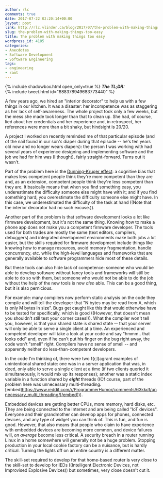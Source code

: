 ```yaml
---
author: rlc
comments: true
date: 2017-07-22 02:20:14+00:00
layout: post
link: http://rlc.vlinder.ca/blog/2017/07/the-problem-with-making-things-too-easy/
slug: the-problem-with-making-things-too-easy
title: The problem with making things too easy
wordpress_id: 4185
categories:
- Anecdotes
- Software Development
- Software Engineering
tags:
- engineering
- rant
---
```


{% include shadowbox.html open_only=true %}
<b><i>The TL;DR:</i></b><br/>
{% include tweet.html id="888378949683773440" %}
</div>
<!--more-->
A few years ago, we hired an "interior decorator" to help us with a few things in our kitchen. It was a disaster: her incompetence was as staggering as her lack of self-awareness. The whole project took only a few weeks, but the mess she made took longer than that to clean up. She had, of course, lied about her credentials and her experience and, in retrospect, her references were more than a bit shaky, but hindsight is 20/20.

A project I worked on recently reminded me of that particular episode (and of the nail found in our son's diaper during that episode -- he's ten years old now and no longer wears diapers): the person I was working with had several years of experience designing and implementing software and the job we had for him was (I thought), fairly straight-forward. Turns out it wasn't.

Part of the problem here is the [Dunning-Kruger effect](https://en.wikipedia.org/wiki/Dunning%E2%80%93Kruger_effect): a cognitive bias that makes less competent people think they're more competent than they are and, as an extension, competent people think they're less competent than they are. It basically means that when you find something easy, you underestimate the difficulty someone else might have with it; and if you find something hard, you overestimate the difficulty someone else might have. In this case, we underestimated the difficulty of the task at hand ((Note that the interior decorator had no such excuse.)).

Another part of the problem is that software development looks a lot like firmware development, but it's not the same thing. Knowing how to make a phone app does not make you a competent firmware developer. The tools used for both trades are mostly the same (text editors, compilers, debuggers) and integrated development environments make both jobs a lot easier, but the skills required for firmware development include things like knowing how to manage resources, avoid memory fragmentation, handle concurrency, etc. while the high-level languages and frameworks that are generally available to software programmers hide most of these details.

But these tools can also hide lack of competence: someone who would be able to develop software without fancy tools and frameworks will still be able to do so with them, but someone who would not be able to do the job without the help of the new tools is now _also_ able. This can be a good thing, but it is also pernicious.

For example: many compilers now perform static analysis on the code they compile and will tell the developer that "N bytes may be read from A, which is only M bytes in size". Bugs get caught like this that would otherwise have to be tested for specifically, which is good ((However, that doesn't mean you shouldn't still test your corner cases!)). What the compiler won't tell you, however, is that your shared state is shared state -- that your server will only be able to serve a single client at a time. An experienced and competent developer will take a look at your code and say "hmmm.. that looks odd" and, even if he can't put his finger on the bug right away, the code won't "smell" right. Compilers have no sense of smell -- and apparently neither do less-than-competent developers.

In the code I'm thinking of, there were two f{r,l}agrant examples of unintentional shared state: one was in a server application that was, in deed, only able to serve a single client at a time (if two clients queried it simultaneously, it would mix up its responses); another was a static index variable in a function shared by **_eight_** threads ((Of course, part of the problem here was unnecessary multi-threading. [embed]https://www.reddit.com/r/ProgrammerHumor/comments/63kko1/unnecessary_multi_threading/[/embed])).

Embedded devices are getting better CPUs, more memory, hard disks, etc. They are being connected to the Internet and are being called "IoT devices". Everyone and their grandmother can develop apps for phones, connected devices, and any type of widget you can think of. This is fun, and fun is good. However, that also means that people who claim to have experience with embedded devices are becoming more common, and device failures will, _on average_ become less critical. A security breach in a router running Linux in a home somewhere will generally not be a huge problem. Stopping production in your local cookie factory can be a nuisance, but is hardly critical. Turning the lights off on an entire country is a different matter.

The skill-set required to develop for that home-based router is very close to the skill-set to develop for IEDs ((Intelligent Electronic Devices, not Improvised Explosive Devices)) but sometimes, very close doesn't cut it.
